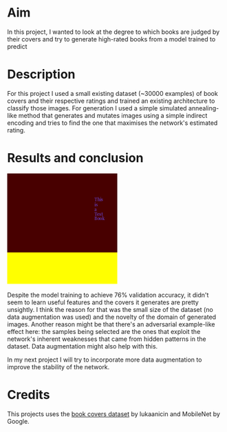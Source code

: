 # Aim

In this project, I wanted to look at the degree to which books are judged by their covers
and try to generate high-rated books from a model trained to predict

# Description

For this project I used a small existing dataset (~30000 examples) of book covers and
their respective ratings and trained an existing architecture to classify those images.
For generation I used a simple simulated annealing-like method that generates and mutates
images using a simple indirect encoding and tries to find the one that maximises the network's
estimated rating.

# Results and conclusion

![One of the images generated by the model](out.png)

Despite the model training to achieve 76% validation accuracy, it didn't seem to learn
useful features and the covers it generates are pretty unsightly. I think the reason
for that was the small size of the dataset (no data augmentation was used) and the novelty
of the domain of generated images. Another reason might be that there's an adversarial example-like
effect here: the samples being selected are the ones that exploit the network's inherent
weaknesses that came from hidden patterns in the dataset. Data augmentation might also help with this.

In my next project I will try to incorporate more data augmentation to improve the
stability of the network.

# Credits

This projects uses the [book covers dataset](https://www.kaggle.com/lukaanicin/book-covers-dataset)
by lukaanicin and MobileNet by Google.
